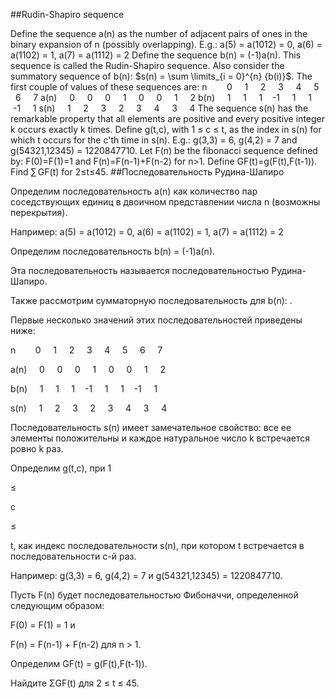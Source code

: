 ##Rudin-Shapiro sequence

Define the sequence a(n) as the number of adjacent pairs of ones in the binary expansion of n (possibly overlapping).
E.g.: a(5) = a(1012) = 0, a(6) = a(1102) = 1, a(7) = a(1112) = 2
Define the sequence b(n) = (-1)a(n).
This sequence is called the Rudin-Shapiro sequence.
Also consider the summatory sequence of b(n): $s(n) = \sum \limits_{i = 0}^{n} {b(i)}$.
The first couple of values of these sequences are:
n        0     1     2     3     4     5     6     7
a(n)     0     0     0     1     0     0     1     2
b(n)     1     1     1    -1     1     1    -1     1
s(n)     1     2     3     2     3     4     3     4
The sequence s(n) has the remarkable property that all elements are positive and every positive integer k occurs exactly k times.
Define g(t,c), with 1 ≤ c ≤ t, as the index in s(n) for which t occurs for the c'th time in s(n).
E.g.: g(3,3) = 6, g(4,2) = 7 and g(54321,12345) = 1220847710.
Let F(n) be the fibonacci sequence defined by:
F(0)=F(1)=1 and
F(n)=F(n-1)+F(n-2) for n>1.
Define GF(t)=g(F(t),F(t-1)).
Find $\sum$ GF(t) for 2≤t≤45.
##Последовательность Рудина-Шапиро


Определим последовательность a(n) как количество пар соседствующих единиц в двоичном представлении числа n (возможны перекрытия).

Например: a(5) = a(1012) = 0, a(6) = a(1102) = 1, a(7) = a(1112) = 2


Определим последовательность b(n) = (-1)a(n).

Эта последовательность называется последовательностью Рудина-Шапиро.


Также рассмотрим сумматорную последовательность для b(n): .


Первые несколько значений этих последовательностей приведены ниже:

n        0     1     2     3     4     5     6     7

a(n)     0     0     0     1     0     0     1     2

b(n)     1     1     1    -1     1     1    -1     1

s(n)     1     2     3     2     3     4     3     4


Последовательность s(n) имеет замечательное свойство: все ее элементы положительны и каждое натуральное число k встречается ровно k раз.


Определим g(t,c), при 1 
≤
 c 
≤
 t, как индекс последовательности s(n), при котором t встречается в последовательности c-й раз.

Например: g(3,3) = 6, g(4,2) = 7 и g(54321,12345) = 1220847710.


Пусть F(n) будет последовательностью Фибоначчи, определенной следующим образом:

F(0) = F(1) = 1 и

F(n) = F(n-1) + F(n-2) для n > 1.


Определим GF(t) = g(F(t),F(t-1)).


Найдите ΣGF(t) для 2 ≤ t ≤ 45.

